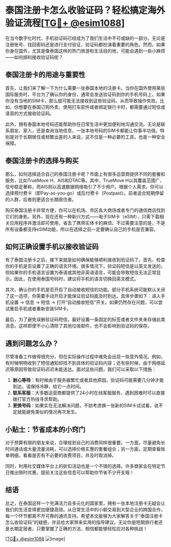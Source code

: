 # 泰国注册卡怎么收验证码？轻松搞定海外验证流程[[TG💪+ @esim1088](https://t.me/s/esim1088)]

在当今数字化时代，手机验证码已经成为了我们生活中不可或缺的一部分。无论是注册账号、找回密码还是进行支付验证，验证码都扮演着重要的角色。然而，如果你身在国外，尤其是像泰国这样的热门旅游和生活目的地，可能会遇到一些小麻烦——如何顺利接收验证码呢？

## 泰国注册卡的用途与重要性

首先，让我们来了解一下为什么需要一张泰国本地的注册卡。当你在国外使用某些国际服务时，平台为了确认你的身份，通常会发送验证码到你的手机号码上。如果你没有当地的SIM卡，那么就可能无法接收到这些验证码，从而导致操作失败。比如，你想要在泰国订购外卖、使用打车软件或者绑定银行卡时，都需要通过短信或语音的方式接收验证码。

此外，拥有泰国本地号码还能帮助你在日常生活中更加便利地沟通交流。无论是联系朋友、家人，还是查询当地信息，一张本地号码的SIM卡都能让你事半功倍。特别是对于长期居住或频繁出差的人来说，这不仅是一种必要的工具，也是一种安全保障。

## 泰国注册卡的选择与购买

那么，如何选择适合自己的泰国注册卡呢？市面上有很多运营商提供不同的套餐和服务，比如TrueMove H、AIS和DTAC等。其中，TrueMove H以其覆盖范围广、信号稳定著称，而AIS则以高速数据网络吸引了不少用户。根据个人需求，你可以选择预付费卡（即Pay-as-you-go）或后付费卡（Postpaid）。前者适合短期停留的人群，后者则更适合长期居住者。

购买泰国注册卡非常方便，你可以在机场、市区各大商场或者专门的通信商店找到它们的身影。另外，现在还有一种新兴方式——电子SIM卡（eSIM），只需下载相关应用程序并激活即可使用，省去了携带实体卡的麻烦。不过需要注意的是，不是所有设备都支持eSIM功能，所以在选择之前一定要确认自己的手机是否兼容。

## 如何正确设置手机以接收验证码

有了泰国注册卡之后，接下来就是如何确保能够顺利接收到验证码了。首先，检查你的手机是否设置了正确的语言环境。很多情况下，验证码短信是以英文发送的，但如果你的手机语言设置为泰语或其他非英语语言，可能会导致短信无法正常显示。因此，在使用泰国号码时，建议将手机的语言切换回英文模式。

其次，确认你的手机是否开启了自动接收短信的功能。部分手机系统可能默认关闭了这一选项，你需要手动开启才能保证验证码能及时到达。具体步骤如下：进入手机设置 -> 信息 -> 短信 -> 打开“自动接收短信”开关。如果仍然存在问题，可以尝试重启手机或者重新安装SIM卡。

最后，为了避免误删验证码短信，最好设置一条固定的标签或者文件夹来存储此类消息。这样即使不小心清除了其他垃圾邮件，也不会影响到验证码的保存。

## 遇到问题怎么办？

尽管准备工作做得很充分，但在实际操作过程中难免会出现一些意外情况。例如，有时候明明收到了短信通知却找不到具体的验证码内容；还有些时候，由于网络延迟等原因导致验证码迟迟未能送达。面对这些问题，我们可以采取以下措施：

1. **耐心等待**：有时候由于服务器繁忙或者其他原因，验证码可能需要几分钟才能到达，请保持冷静，给它一点时间。
2. **联系客服**：大多数运营商都提供了24小时在线客服服务，遇到困难时可以直接拨打官方热线寻求帮助。
3. **更换号码**：如果实在无法解决问题，不妨考虑换一张新的SIM卡试试看，说不定就能避免类似的情况再次发生。

## 小贴士：节省成本的小窍门

对于预算有限的朋友来说，合理规划自己的消费同样很重要。一方面，尽量避免长时间通话或大量流量消耗，可以选择价格实惠的套餐组合；另一方面，定期查看账单明细，看看是否有不必要的收费项目，并及时取消掉。

同时，利用社交媒体平台上的折扣活动也是一个不错的选择。许多商家会在特定节日推出限时优惠，提前关注这些信息可以帮助你节省不少开支哦！

## 结语

总之，在泰国这样一个充满活力且多元化的国家里，拥有一张本地注册卡无疑会让我们的生活变得更加便捷高效。从日常生活中的小额交易到大型企业的跨国合作，每一个环节都离不开可靠的通讯支持。希望本文能够为大家解答关于“泰国注册卡怎么收验证码”的疑惑，并且给大家带来实用的指导建议。无论你是短期旅行者还是长期定居者，只要掌握了正确的方法，相信都能够轻松应对各种挑战！

[[TG💪+ @esim1088](https://t.me/s/esim1088) ![Image](https://i.postimg.cc/4NQfJmqS/Snipaste-2025-05-13-00-14-12.png)]